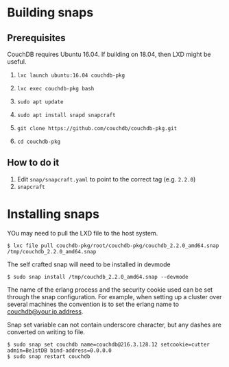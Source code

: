 # Building snaps

## Prerequisites

CouchDB requires Ubuntu 16.04. If building on 18.04, then LXD might be useful. 

1. `lxc launch ubuntu:16.04 couchdb-pkg`
1. `lxc exec couchdb-pkg bash`
1. `sudo apt update`
1. `sudo apt install snapd snapcraft`

1. `git clone https://github.com/couchdb/couchdb-pkg.git`
1. `cd couchdb-pkg`

## How to do it

1. Edit `snap/snapcraft.yaml` to point to the correct tag (e.g. `2.2.0`)
1. `snapcraft`

# Installing snaps

YOu may need to pull the LXD file to the host system.

    $ lxc file pull couchdb-pkg/root/couchdb-pkg/couchdb_2.2.0_amd64.snap /tmp/couchdb_2.2.0_amd64.snap

The self crafted snap will need to be installed in devmode

    $ sudo snap install /tmp/couchdb_2.2.0_amd64.snap --devmode 

The name of the erlang process and the security cookie used can be set through 
the snap configuration. For example, when setting up a cluster over several 
machines the convention is to set the erlang name to couchdb@your.ip.address.

Snap set variable can not contain underscore character, but any dashes are converted on writing to file.

    $ sudo snap set couchdb name=couchdb@216.3.128.12 setcookie=cutter admin=Be1stDB bind-address=0.0.0.0
    $ sudo snap restart couchdb


